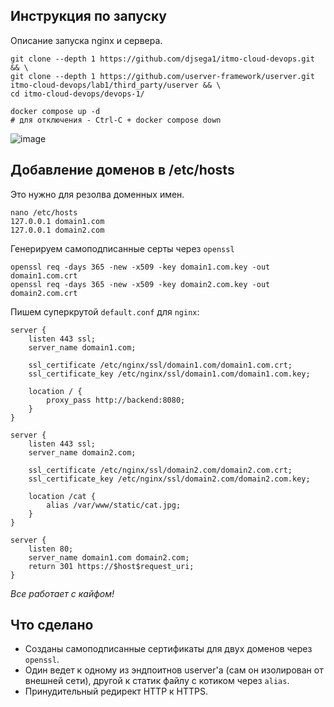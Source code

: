 ## Инструкция по запуску
Описание запуска nginx и сервера.

```
git clone --depth 1 https://github.com/djsega1/itmo-cloud-devops.git && \
git clone --depth 1 https://github.com/userver-framework/userver.git itmo-cloud-devops/lab1/third_party/userver && \
cd itmo-cloud-devops/devops-1/

docker compose up -d
# для отключения - Ctrl-C + docker compose down
```

![image](https://github.com/user-attachments/assets/dc904500-38fd-4c3c-ae70-9b220746c63c)

## Добавление доменов в /etc/hosts

Это нужно для резолва доменных имен.

```
nano /etc/hosts
127.0.0.1 domain1.com
127.0.0.1 domain2.com
```

Генерируем самоподписанные серты через `openssl`

```
openssl req -days 365 -new -x509 -key domain1.com.key -out domain1.com.crt
openssl req -days 365 -new -x509 -key domain2.com.key -out domain2.com.crt
```

Пишем суперкрутой `default.conf` для `nginx`:

```
server { 
    listen 443 ssl;
    server_name domain1.com;

    ssl_certificate /etc/nginx/ssl/domain1.com/domain1.com.crt;
    ssl_certificate_key /etc/nginx/ssl/domain1.com/domain1.com.key;

    location / {
        proxy_pass http://backend:8080;
    }
}

server { 
    listen 443 ssl;
    server_name domain2.com;

    ssl_certificate /etc/nginx/ssl/domain2.com/domain2.com.crt;
    ssl_certificate_key /etc/nginx/ssl/domain2.com/domain2.com.key;

    location /cat {
        alias /var/www/static/cat.jpg;
    }
}

server {
    listen 80;
    server_name domain1.com domain2.com;
    return 301 https://$host$request_uri;
}
```

*Все работает с кайфом!*

## Что сделано

- Созданы самоподписанные сертификаты для двух доменов через `openssl`.
- Один ведет к одному из эндпоитнов userver'a (сам он изолирован от внешней сети), другой к статик файлу с котиком через `alias`.
- Принудительный редирект HTTP к HTTPS.
